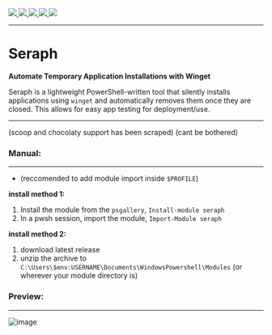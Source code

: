 <p>
  <a href="https://github.com/nodev7/Seraph/stargazers">
    <img src="https://img.shields.io/github/stars/nodev7/Seraph?style=social">
  </a>
  <a href="https://github.com/nodev7/Seraph/releases/latest">
    <img src="https://img.shields.io/github/v/release/nodev7/seraph?include_prereleases">
  </a>
  <a href="https://github.com/nodev7/Seraph/releases">
    <img src="https://img.shields.io/github/downloads/nodev7/seraph/total.svg">
  </a>
  <a href="https://github.com/nodev7/Seraph/issues?q=is%3Aissue+is%3Aclosed">
    <img src="https://img.shields.io/github/issues-closed/nodev7/seraph">
  </a>
  <a href="https://github.com/nodev7/Seraph/commits/main">
    <img src="https://img.shields.io/github/commit-activity/m/nodev7/seraph">
  </a>
</p>

---

# Seraph   
**Automate Temporary Application Installations with Winget**  

Seraph is a lightweight PowerShell-written tool that silently installs applications using `winget` and automatically removes them once they are closed. This allows for easy app testing for deployment/use.

---

 (scoop and chocolaty support has been scraped) (cant be bothered)
 
### Manual:
---

- (reccomended to add module import inside `$PROFILE`)

 **install method 1:**
1. Install the module from the `psgallery`, `Install-module seraph` 
2. In a pwsh session, import the module, `Import-Module seraph`

 **install method 2:**
1. download latest release
2. unzip the archive to `C:\Users\$env:USERNAME\Documents\WindowsPowershell\Modules` (or wherever your module directory is)

### Preview:
---
![image](https://github.com/user-attachments/assets/7bab10a0-d832-4b60-a5af-a8f92064e786)


